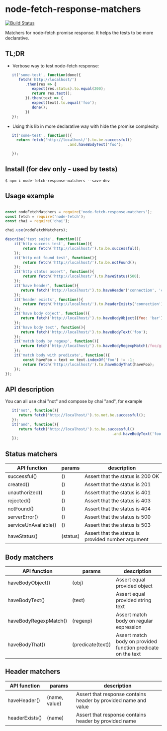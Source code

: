 # node-fetch-response-matchers

[![Build Status](https://travis-ci.org/kfiron/node-fetch-response-matchers.svg?branch=master)](https://travis-ci.org/kfiron/node-fetch-response-matchers)

Matchers for node-fetch promise response.
It helps the tests to be more declarative.

## TL;DR

- Verbose way to test node-fetch response:
```javascript
   it('some-test', function(done){
      fetch('http://localhost/')
         .then(res => {
            expect(res.status).to.equal(200);
            return res.text();
         }).then(text => {
            expect(text).to.equal('foo');
            done();
         })
   });
```

- Using this lib in more declarative way with hide the promise complexity:
```javascript
   it('some-test', function(){
     return fetch('http://localhost/').to.be.successful()
                            .and.haveBodyText('foo');

   });
```



## Install (for dev only - used by tests)
```shell
$ npm i node-fetch-response-matchers --save-dev
```

## Usage example
```javascript

const nodeFetchMatchers = require('node-fetch-response-matchers');
const fetch = require('node-fetch');
const chai = require('chai');

chai.use(nodeFetchMatchers);

describe('test suite', function(){
    it('http success test', function(){
        return fetch('http://localhost/').to.be.successful();
    });
    it('http not found test', function(){
        return fetch('http://localhost/').to.be.notFound();
    });
    it('http status assert', function(){
        return fetch('http://localhost/').to.haveStatus(500);
    });
    it('have header', function(){
       return fetch('http://localhost/').to.haveHeader('connection', 'close');
    });
    it('header exists', function(){
        return fetch('http://localhost/').to.headerExists('connection');
    });
    it('have body object', function(){
       return fetch('http://localhost/').to.haveBodyObject({foo: 'bar'});
    });
    it('have body text', function(){
       return fetch('http://localhost/').to.haveBodyText('foo');
    });
    it('match body by regexp', function(){
       return fetch('http://localhost/').to.haveBodyRegexpMatch(/foo/gi);
    });
    it('match body with predicate', function(){
        const haveFoo = text => text.indexOf('foo') != -1;
        return fetch('http://localhost/').to.haveBodyThat(haveFoo);
    });
});
```

## API description
You can all use chai "not" and compose by chai "and", for example

```javascript
   it('not', function(){
      return fetch('http://localhost/').to.not.be.successful();
   });
   it('and', function(){
      return fetch('http://localhost/').to.be.successful()
                                                .and.haveBodyText('foo');
   });
```


## Status matchers

| API function         | params   | description                      |
| ---------------------|----------| ---------------------------------|
| successful()         | ()       | Assert that the status is 200 OK |
| created()            | ()       | Assert that the status is 201    |
| unauthorized()       | ()       | Assert that the status is 401    |
| rejected()           | ()       | Assert that the status is 403    |
| notFound()           | ()       | Assert that the status is 404    |
| serverError()        | ()       | Assert that the status is 500    |
| serviceUnAvailable() | ()       | Assert that the status is 503    |
| haveStatus()         | (status) | Assert that the status is provided number argument    |



## Body matchers

| API function         | params             | description                                                  |
| ----------------------|-------------------| -------------------------------------------------------------|
| haveBodyObject()      | (obj)             | Assert equal provided object                                 |
| haveBodyText()        | (text)            | Assert equal provided string text                            |
| haveBodyRegexpMatch() | (regexp)          | Assert match body on regular expression                      |
| haveBodyThat()        | (predicate(text)) | Assert match body on provided function predicate on the text |



## Header matchers

| API function  | params         | description                                                     |
| --------------|----------------| ----------------------------------------------------------------|
| haveHeader()  | (name, value)  | Assert that response contains header by provided name and value |
| headerExists()| (name)         | Assert that response contains header by provided name           |

